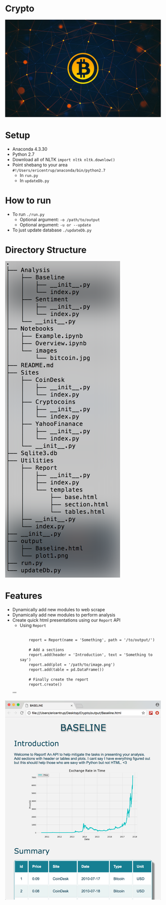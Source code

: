 # Crypto

![](Notebooks/images/bitcoin.jpg)

# Setup
- Anaconda 4.3.30
- Python 2.7
- Download all of NLTK `import nltk nltk.downlow()`
- Point shebang to your area `#!/Users/ericentrup/anaconda/bin/python2.7`
  - In `run.py`
  - In `updateDb.py`


# How to run
- To run `./run.py`
  - Optional argument: `-o /path/to/output`
  - Optional argument: `-u or --update`
- To just update database `./updateDb.py`



# Directory Structure
![](Notebooks/images/directroyTree.png)

# Features
- Dynamically add new modules to web scrape
- Dynamically add new modules to perform analysis
- Create quick html presentations using our `Report` API
  - Using `Report`
    ``` from Utilities import Report
        
        report = Report(name = 'Something', path = '/to/output/')
        
        # Add a sections
        report.add(header = 'Introduction', text = 'Something to say')
        report.add(plot = '/path/to/image.png')
        report.add(table = pd.DataFrame())
        
        # Finally create the report
        report.create()
  '''

![](Notebooks/images/sampleOutput.png)
